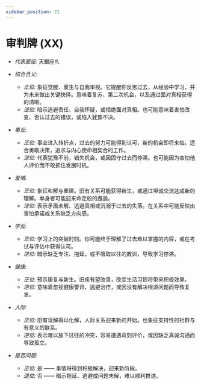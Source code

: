 ```yaml
---
sidebar_position: 21
---
```


# 审判牌 (XX)
- *代表星座:* 天蝎座♏️
- *综合含义:* 
  - *正位:* 象征觉醒、重生与自我审视。它提醒你反思过去，从经验中学习，并为未来做出关键抉择。意味着复苏、第二次机会，以及通过面对真相获得的清晰。
  - *逆位:* 暗示逃避责任、自我怀疑，或拒绝面对真相。也可能意味着害怕改变、否认过去的错误，或陷入犹豫不决。

- *事业:* 
  - *正位:* 事业进入转折点，过去的努力可能得到认可，新的机会即将来临。适合勇敢决策，追求与内心使命相契合的工作。
  - *逆位:* 代表犹豫不前，错失机会，或因固守过去而停滞。也可能因为害怕他人评价而不敢抓住发展时机。
- *爱情:* 
  - *正位:* 象征和解与重建。旧有关系可能获得新生，或通过坦诚交流达成新的理解。单身者可能迎来命定般的邂逅。
  - *逆位:* 表示矛盾未解、逃避真相或沉溺于过去的失落。在关系中可能反映出害怕承诺或关系缺乏方向感。
- *学业:* 
  - *正位:* 学习上的突破时刻。你可能终于理解了过去难以掌握的内容，或在考试与评估中获得认可。
  - *逆位:* 暗示缺乏专注、拖延，或不吸取以往的教训，导致学习停滞。
- *健康:* 
  - *正位:* 预示康复与新生。旧疾有望改善，改变生活习惯将带来积极效果。
  - *逆位:* 意味着忽视健康警讯、逃避治疗，或因没有解决根源问题而导致复发。
- *人际:* 
  - *正位:* 旧有误解得以化解，人际关系迎来新的开始。也象征支持性的社群与有意义的联系。
  - *逆位:* 表示难以放下过往的冲突，容易遭遇苛刻评价，或因缺乏真诚沟通而导致孤立。

    
- *是否问题:* 
  - *正位:* 是 —— 事情将得到积极解决，迎来新阶段。
  - *逆位:* 否 —— 暗示拖延、逃避或问题未解，难以顺利推进。
